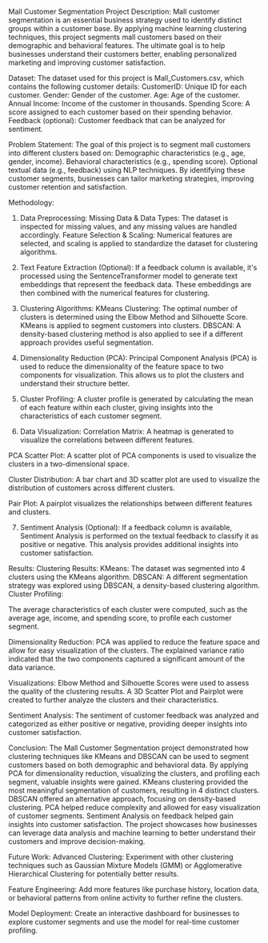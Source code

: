 Mall Customer Segmentation
Project Description:
Mall customer segmentation is an essential business strategy used to identify distinct groups within a customer base. By applying machine learning clustering techniques, this project segments mall customers based on their demographic and behavioral features. The ultimate goal is to help businesses understand their customers better, enabling personalized marketing and improving customer satisfaction.

Dataset:
The dataset used for this project is Mall_Customers.csv, which contains the following customer details:
CustomerID: Unique ID for each customer.
Gender: Gender of the customer.
Age: Age of the customer.
Annual Income: Income of the customer in thousands.
Spending Score: A score assigned to each customer based on their spending behavior.
Feedback (optional): Customer feedback that can be analyzed for sentiment.

Problem Statement:
The goal of this project is to segment mall customers into different clusters based on:
Demographic characteristics (e.g., age, gender, income).
Behavioral characteristics (e.g., spending score).
Optional textual data (e.g., feedback) using NLP techniques.
By identifying these customer segments, businesses can tailor marketing strategies, improving customer retention and satisfaction.

Methodology:
1. Data Preprocessing:
Missing Data & Data Types: The dataset is inspected for missing values, and any missing values are handled accordingly.
Feature Selection & Scaling: Numerical features are selected, and scaling is applied to standardize the dataset for clustering algorithms.

2. Text Feature Extraction (Optional):
If a feedback column is available, it's processed using the SentenceTransformer model to generate text embeddings that represent the feedback data.
These embeddings are then combined with the numerical features for clustering.

3. Clustering Algorithms:
KMeans Clustering: The optimal number of clusters is determined using the Elbow Method and Silhouette Score. KMeans is applied to segment customers into clusters.
DBSCAN: A density-based clustering method is also applied to see if a different approach provides useful segmentation.

4. Dimensionality Reduction (PCA):
Principal Component Analysis (PCA) is used to reduce the dimensionality of the feature space to two components for visualization. This allows us to plot the clusters and understand their structure better.

5. Cluster Profiling:
A cluster profile is generated by calculating the mean of each feature within each cluster, giving insights into the characteristics of each customer segment.

6. Data Visualization:
Correlation Matrix: A heatmap is generated to visualize the correlations between different features.

PCA Scatter Plot: A scatter plot of PCA components is used to visualize the clusters in a two-dimensional space.

Cluster Distribution: A bar chart and 3D scatter plot are used to visualize the distribution of customers across different clusters.

Pair Plot: A pairplot visualizes the relationships between different features and clusters.

7. Sentiment Analysis (Optional):
If a feedback column is available, Sentiment Analysis is performed on the textual feedback to classify it as positive or negative. This analysis provides additional insights into customer satisfaction.

Results:
Clustering Results:
KMeans: The dataset was segmented into 4 clusters using the KMeans algorithm.
DBSCAN: A different segmentation strategy was explored using DBSCAN, a density-based clustering algorithm.
Cluster Profiling:

The average characteristics of each cluster were computed, such as the average age, income, and spending score, to profile each customer segment.

Dimensionality Reduction:
PCA was applied to reduce the feature space and allow for easy visualization of the clusters. The explained variance ratio indicated that the two components captured a significant amount of the data variance.

Visualizations:
Elbow Method and Silhouette Scores were used to assess the quality of the clustering results.
A 3D Scatter Plot and Pairplot were created to further analyze the clusters and their characteristics.

Sentiment Analysis:
The sentiment of customer feedback was analyzed and categorized as either positive or negative, providing deeper insights into customer satisfaction.

Conclusion:
The Mall Customer Segmentation project demonstrated how clustering techniques like KMeans and DBSCAN can be used to segment customers based on both demographic and behavioral data. By applying PCA for dimensionality reduction, visualizing the clusters, and profiling each segment, valuable insights were gained.
KMeans clustering provided the most meaningful segmentation of customers, resulting in 4 distinct clusters.
DBSCAN offered an alternative approach, focusing on density-based clustering.
PCA helped reduce complexity and allowed for easy visualization of customer segments.
Sentiment Analysis on feedback helped gain insights into customer satisfaction.
The project showcases how businesses can leverage data analysis and machine learning to better understand their customers and improve decision-making.

Future Work:
Advanced Clustering: Experiment with other clustering techniques such as Gaussian Mixture Models (GMM) or Agglomerative Hierarchical Clustering for potentially better results.

Feature Engineering: Add more features like purchase history, location data, or behavioral patterns from online activity to further refine the clusters.

Model Deployment: Create an interactive dashboard for businesses to explore customer segments and use the model for real-time customer profiling.

